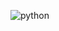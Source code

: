 ![python](https://user-images.githubusercontent.com/106717840/235359335-317d765d-70c6-4dc5-a6cb-4f52ff5cd4a9.png)
